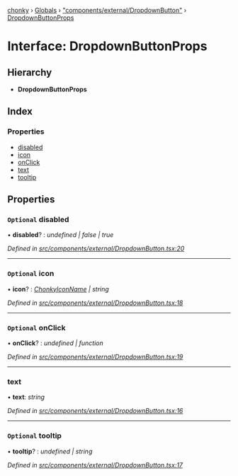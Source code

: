 [chonky](../README.md) › [Globals](../globals.md) › ["components/external/DropdownButton"](../modules/_components_external_dropdownbutton_.md) › [DropdownButtonProps](_components_external_dropdownbutton_.dropdownbuttonprops.md)

# Interface: DropdownButtonProps

## Hierarchy

* **DropdownButtonProps**

## Index

### Properties

* [disabled](_components_external_dropdownbutton_.dropdownbuttonprops.md#optional-disabled)
* [icon](_components_external_dropdownbutton_.dropdownbuttonprops.md#optional-icon)
* [onClick](_components_external_dropdownbutton_.dropdownbuttonprops.md#optional-onclick)
* [text](_components_external_dropdownbutton_.dropdownbuttonprops.md#text)
* [tooltip](_components_external_dropdownbutton_.dropdownbuttonprops.md#optional-tooltip)

## Properties

### `Optional` disabled

• **disabled**? : *undefined | false | true*

*Defined in [src/components/external/DropdownButton.tsx:20](https://github.com/TimboKZ/Chonky/blob/8056a68/src/components/external/DropdownButton.tsx#L20)*

___

### `Optional` icon

• **icon**? : *[ChonkyIconName](../enums/_types_icons_types_.chonkyiconname.md) | string*

*Defined in [src/components/external/DropdownButton.tsx:18](https://github.com/TimboKZ/Chonky/blob/8056a68/src/components/external/DropdownButton.tsx#L18)*

___

### `Optional` onClick

• **onClick**? : *undefined | function*

*Defined in [src/components/external/DropdownButton.tsx:19](https://github.com/TimboKZ/Chonky/blob/8056a68/src/components/external/DropdownButton.tsx#L19)*

___

###  text

• **text**: *string*

*Defined in [src/components/external/DropdownButton.tsx:16](https://github.com/TimboKZ/Chonky/blob/8056a68/src/components/external/DropdownButton.tsx#L16)*

___

### `Optional` tooltip

• **tooltip**? : *undefined | string*

*Defined in [src/components/external/DropdownButton.tsx:17](https://github.com/TimboKZ/Chonky/blob/8056a68/src/components/external/DropdownButton.tsx#L17)*
